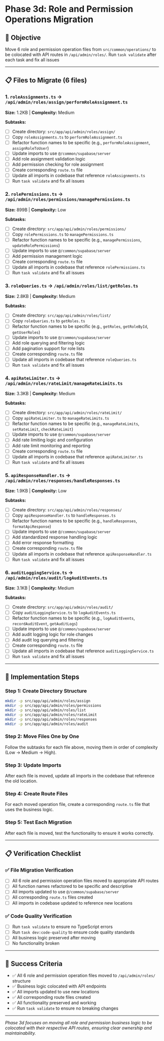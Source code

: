 # Phase 3d: Role and Permission Operations Migration

## 🎯 Objective
Move 6 role and permission operation files from `src/common/operations/` to be colocated with API routes in `/api/admin/roles/`. Run `task validate` after each task and fix all issues

---

## 📋 Files to Migrate (6 files)

### 1. `roleAssignments.ts` → `/api/admin/roles/assign/performRoleAssignment.ts`
**Size:** 1.2KB | **Complexity:** Medium

**Subtasks:**
- [ ] Create directory: `src/app/api/admin/roles/assign/`
- [ ] Copy `roleAssignments.ts` to `performRoleAssignment.ts`
- [ ] Refactor function names to be specific (e.g., `performRoleAssignment`, `assignRoleToUser`)
- [ ] Update imports to use `@/common/supabase/server`
- [ ] Add role assignment validation logic
- [ ] Add permission checking for role assignment
- [ ] Create corresponding `route.ts` file
- [ ] Update all imports in codebase that reference `roleAssignments.ts`
- [ ] Run `task validate` and fix all issues

### 2. `rolePermissions.ts` → `/api/admin/roles/permissions/managePermissions.ts`
**Size:** 899B | **Complexity:** Low

**Subtasks:**
- [ ] Create directory: `src/app/api/admin/roles/permissions/`
- [ ] Copy `rolePermissions.ts` to `managePermissions.ts`
- [ ] Refactor function names to be specific (e.g., `managePermissions`, `updateRolePermissions`)
- [ ] Update imports to use `@/common/supabase/server`
- [ ] Add permission management logic
- [ ] Create corresponding `route.ts` file
- [ ] Update all imports in codebase that reference `rolePermissions.ts`
- [ ] Run `task validate` and fix all issues

### 3. `roleQueries.ts` → `/api/admin/roles/list/getRoles.ts`
**Size:** 2.8KB | **Complexity:** Medium

**Subtasks:**
- [ ] Create directory: `src/app/api/admin/roles/list/`
- [ ] Copy `roleQueries.ts` to `getRoles.ts`
- [ ] Refactor function names to be specific (e.g., `getRoles`, `getRoleById`, `getUserRoles`)
- [ ] Update imports to use `@/common/supabase/server`
- [ ] Add role querying and filtering logic
- [ ] Add pagination support for role lists
- [ ] Create corresponding `route.ts` file
- [ ] Update all imports in codebase that reference `roleQueries.ts`
- [ ] Run `task validate` and fix all issues

### 4. `apiRateLimiter.ts` → `/api/admin/roles/rateLimit/manageRateLimits.ts`
**Size:** 3.3KB | **Complexity:** Medium

**Subtasks:**
- [ ] Create directory: `src/app/api/admin/roles/rateLimit/`
- [ ] Copy `apiRateLimiter.ts` to `manageRateLimits.ts`
- [ ] Refactor function names to be specific (e.g., `manageRateLimits`, `setRateLimit`, `checkRateLimit`)
- [ ] Update imports to use `@/common/supabase/server`
- [ ] Add rate limiting logic and configuration
- [ ] Add rate limit monitoring and reporting
- [ ] Create corresponding `route.ts` file
- [ ] Update all imports in codebase that reference `apiRateLimiter.ts`
- [ ] Run `task validate` and fix all issues

### 5. `apiResponseHandler.ts` → `/api/admin/roles/responses/handleResponses.ts`
**Size:** 1.9KB | **Complexity:** Low

**Subtasks:**
- [ ] Create directory: `src/app/api/admin/roles/responses/`
- [ ] Copy `apiResponseHandler.ts` to `handleResponses.ts`
- [ ] Refactor function names to be specific (e.g., `handleResponses`, `formatApiResponse`)
- [ ] Update imports to use `@/common/supabase/server`
- [ ] Add standardized response handling logic
- [ ] Add error response formatting
- [ ] Create corresponding `route.ts` file
- [ ] Update all imports in codebase that reference `apiResponseHandler.ts`
- [ ] Run `task validate` and fix all issues

### 6. `auditLoggingService.ts` → `/api/admin/roles/audit/logAuditEvents.ts`
**Size:** 3.1KB | **Complexity:** Medium

**Subtasks:**
- [ ] Create directory: `src/app/api/admin/roles/audit/`
- [ ] Copy `auditLoggingService.ts` to `logAuditEvents.ts`
- [ ] Refactor function names to be specific (e.g., `logAuditEvents`, `recordAuditEvent`, `getAuditLogs`)
- [ ] Update imports to use `@/common/supabase/server`
- [ ] Add audit logging logic for role changes
- [ ] Add audit log querying and filtering
- [ ] Create corresponding `route.ts` file
- [ ] Update all imports in codebase that reference `auditLoggingService.ts`
- [ ] Run `task validate` and fix all issues

---

## 🚀 Implementation Steps

### Step 1: Create Directory Structure
```bash
mkdir -p src/app/api/admin/roles/assign
mkdir -p src/app/api/admin/roles/permissions
mkdir -p src/app/api/admin/roles/list
mkdir -p src/app/api/admin/roles/rateLimit
mkdir -p src/app/api/admin/roles/responses
mkdir -p src/app/api/admin/roles/audit
```

### Step 2: Move Files One by One
Follow the subtasks for each file above, moving them in order of complexity (Low → Medium → High).

### Step 3: Update Imports
After each file is moved, update all imports in the codebase that reference the old location.

### Step 4: Create Route Files
For each moved operation file, create a corresponding `route.ts` file that uses the business logic.

### Step 5: Test Each Migration
After each file is moved, test the functionality to ensure it works correctly.

---

## 📋 Verification Checklist

### ✅ File Migration Verification
- [ ] All 6 role and permission operation files moved to appropriate API routes
- [ ] All function names refactored to be specific and descriptive
- [ ] All imports updated to use `@/common/supabase/server`
- [ ] All corresponding `route.ts` files created
- [ ] All imports in codebase updated to reference new locations

### ✅ Code Quality Verification
- [ ] Run `task validate` to ensure no TypeScript errors
- [ ] Run `task dev:code-quality` to ensure code quality standards
- [ ] All business logic preserved after moving
- [ ] No functionality broken

---

## 🎯 Success Criteria

- ✅ All 6 role and permission operation files moved to `/api/admin/roles/` structure
- ✅ Business logic colocated with API endpoints
- ✅ All imports updated to use new locations
- ✅ All corresponding route files created
- ✅ All functionality preserved and working
- ✅ Run `task validate` to ensure no breaking changes

---

*Phase 3d focuses on moving all role and permission business logic to be colocated with their respective API routes, ensuring clear ownership and maintainability.*
